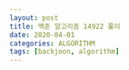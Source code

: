 ```yaml
---
layout: post
title: 백준 알고리즘 14922 풀이
date: 2020-04-01
categories: ALGORITHM
tags: [backjoon, algorithm]
---
```



